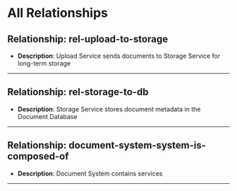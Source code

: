# All Relationships

## Relationship: rel-upload-to-storage

- **Description**: Upload Service sends documents to Storage Service for long-term storage

---
## Relationship: rel-storage-to-db

- **Description**: Storage Service stores document metadata in the Document Database

---
## Relationship: document-system-system-is-composed-of

- **Description**: Document System contains services

---
